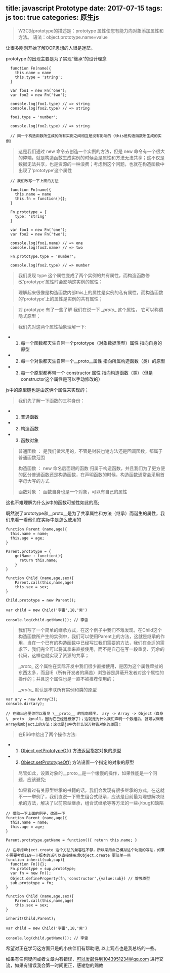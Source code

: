 title: javascript Prototype
date: 2017-07-15
tags: js
toc: true
categories: 原生js
---

> W3C对prototype的描述是：prototype 属性使您有能力向对象添加属性和方法。
> 语法：object.prototype.name=value

让很多刚刚开始了解OOP思想的人很是迷茫。

prototype 的出现主要是为了实现“继承”的设计理念

```
  function Fn(name){
    this.name = name
    this.type = 'string';
  }

  var foo1 = new Fn('one');
  var foo2 = new Fn('two');

  console.log(foo1.type) // => string
  console.log(foo2.type) // => string

  foo1.type = 'number';

  console.log(foo2.type) // => string

  // 同一个构造函数所生成的所有实例之间相互是没有影响的（this是构造函数所生成的实例）
```

> 这是我们通过 new 命令去创造一个实例的方法，但是 new 命令有一个很大的弊端，就是构造函数生成实例的时候会是属性和方法无法共享；这不仅是数据无法共享，也是资源的一种浪费；考虑到这个问题，也就在构造函数中出现了‘prototype’这个属性

```
  // 我们改写一下上面的方法

  function Fn(name){
    this.name = name
    this.fn = function(){};
  }

  Fn.prototype = {
    type: 'string'
  }

  var foo1 = new Fn('one');
  var foo2 = new Fn('two');

  console.log(foo1.name) // => one
  console.log(foo2.name) // => two

  Fn.prototype.type = 'number';

  console.log(foo2.type) // => number
```

> 我们发现 type 这个属性变成了两个实例的共有属性，而构造函数修改‘prototype’属性时会影响这实例的属性；

> 理解起来很像是构造函数内部this上的属性是实例的私有属性，而构造函数的‘prototype’上的属性是实例的共有属性；

> 对 prototype 有了一些了解 我们在说一下 \__proto__ 这个属性， 它可以称谓隐式原型；

> 我们先对这两个属性抽象理解一下:
 - 1) 每一个函数都天生自带一个prototype（对象数据类型）属性 指向自身的原型
 - 2) 每一个对象都天生自带一个\__proto__属性 指向所属构造函数（类）的原型
 - 3) 每一个原型都再带一个 constructor 属性 指向构造函数（类）（但是constructor这个属性是可以手动修改的）

js中的原型链也是由这俩个属性来实现的；

> 我们先了解一下函数的三种身份：
 - 1) 普通函数
 - 2) 构造函数
 - 3) 函数对象

> 普通函数 ： 是我们做常用的，不管是封装也谢方法还是回调函数，都属于普通函数范围
>
> 构造函数 ： new 命名后面跟的函数 归属于构造函数，并且我们为了更方便的区分普通函数还是构造函数，在声明函数的时候，构造函数通常会采用首字母大写的方式
>
> 函数对象 ： 函数自身也是一个对象，可以有自己的属性

这也不难理解为什么js中的函数可塑性如此的高;

既然说了prototype和\__proto__是为了共享属性和方法（继承）而诞生的属性，我们来看一看他们在实际中是怎么使用的

```
function Parent (name,age){
  this.name = name;
  this.age = age;
}

Parent.prototype = {
    getName : function(){
      return this.name;
    }
}

function Child (name,age,sex){
    Parent.call(this,name,age)
    this.sex = sex;
}

Child.prototype = new Parent();

var child = new Child('李雷',18,'男')

console.log(child.getName()); // 李雷
```
> 我们写了一个简单的继承方式，在这个例子中我们不难发现，在Child这个构造函数所产生的实例中，我们可以使用Parent上的方法，这就是继承的作用，当在一个已有的构造函数中已经写过我们需要的方法，我们在合适的需求下，我们完全可以将其拿来直接使用，而不是自己在写一段重复、冗余的代码，这样也就实现了资源的共享；
>
> \__proto__ 这个属性在实际开发中我们很少直接使用，是因为这个属性牵扯的东西太多，而且IE（所有开发者的痛苦）浏览器是屏蔽开发者对这个属性的操作的；并且这个属性也是一直不被推荐使用的；
>
> \__proto__ 默认是串联所有实例和类的原型

```
var ary = new Array(3);
console.dir(ary);

// 在输出台里你可以看见 \__proto__ 的指向顺序， ary -> Array -> Object（自身\__proto__为null，因为它已经是根源了）；这就是为什么我们声明一个数组后，就可以调用Array和Object上的方法；这也是js中为什么说万物皆对象的原因；

```

> 在ES6中给出了两个操作方法:
 - 1) [Object.getPrototypeOf()](https://developer.mozilla.org/zh-CN/docs/Web/JavaScript/Reference/Global_Objects/Object/getPrototypeOf) 方法返回指定对象的原型
 - 2) [Object.setPrototypeOf()](https://developer.mozilla.org/zh-CN/docs/Web/JavaScript/Reference/Global_Objects/Object/setPrototypeOf) 方法设置一个指定的对象的原型
>
> 尽管如此，设置对象的\__proto__是一个缓慢的操作，如果性能是一个问题，应该避免;

> 如果看过有关原型继承的书籍的话，我们会发现有很多继承的方式，在这就不一一举例了，我们直说一下寄生组合式继承，应该是目前最为理想解决继承的方法，解决了以前原型继承，组合式继承等等方法的一些小bug和缺陷

```
// 借助一下上面的例子，改造一下
function Parent (name,age){
  this.name = name;
  this.age = age;
}

Parent.prototype.getName = function(){ return this.name; }

// 在考虑Object.create 这个方法的兼容性不够，所以采用自己模拟这个功能的写法，如果不需要考虑IE9一下版本的话可以直接使用虑Object.create 更简单一些
function inherit(sub,sup){
  function Fn(){};
  Fn.prototype = sup.prototype;
  var fn = new Fn();
  Object.defineProperty(fn,'constructor',{value:sub}) // 增强原型
  sub.prototype = fn;
}

function Child (name,age,sex){
    Parent.call(this,name,age)
    this.sex = sex;
}

inherit(Child,Parent);

var child = new Child('李雷',18,'男')

console.log(child.getName()); // 李雷

```

希望对正在学习这方面只是的小伙伴们有帮助吧, 以上观点也是我总结的一些。

如果有任何疑问或者文章内有错误，可以发邮件到1043951234@qq.com 进行交流，如果有错误我会第一时间更正，感谢您的赐教

